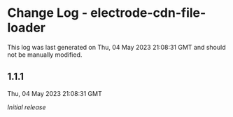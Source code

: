 # Change Log - electrode-cdn-file-loader

This log was last generated on Thu, 04 May 2023 21:08:31 GMT and should not be manually modified.

## 1.1.1
Thu, 04 May 2023 21:08:31 GMT

_Initial release_

